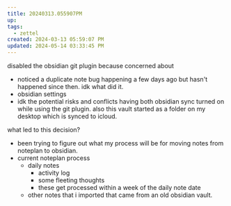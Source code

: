 ```yaml
---
title: 20240313.055907PM
up: 
tags:
  - zettel
created: 2024-03-13 05:59:07 PM
updated: 2024-05-14 03:33:45 PM
---
```

disabled the obsidian git plugin because concerned about
- noticed a duplicate note bug happening a few days ago but hasn't happened since then. idk what did it. 
- obsidian settings 
- idk the potential risks and conflicts having both obsidian sync turned on while using the git plugin. also this vault started as a folder on my desktop which is synced to icloud. 

what led to this decision? 
- been trying to figure out what my process will be for moving notes from noteplan to obsidian. 
- current noteplan process 
	- daily notes 
		- activity log 
		- some fleeting thoughts 
		- these get processed within a week of the daily note date 
	- other notes that i imported that came from an old obsidian vault. 